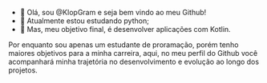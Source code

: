 - 👋 Olá, sou @KlopGram e seja bem vindo ao meu Github!
- 🌱 Atualmente estou estudando python;
- 👀 Mas, meu objetivo final, é desenvolver aplicações com Kotlin.

Por enquanto sou apenas um estudante de proramação, porém tenho maiores objetivos para a minha carreira, aqui,
no meu perfil do Github você acompanhará minha trajetória no desenvolvimento e evolução ao longo dos projetos.
